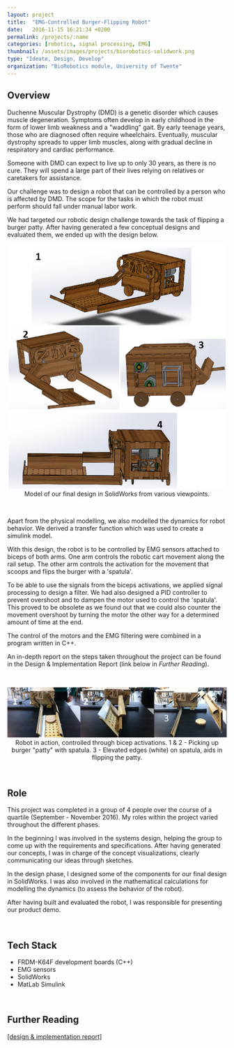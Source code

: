 ```yaml
---
layout: project
title:  "EMG-Controlled Burger-Flipping Robot"
date:   2016-11-15 16:21:34 +0200
permalink: /projects/:name
categories: [robotics, signal processing, EMG]
thumbnail: /assets/images/projects/biorobotics-solidwork.png
type: "Ideate, Design, Develop"
organization: "BioRobotics module, University of Twente"
---
```


## Overview

Duchenne Muscular Dystrophy (DMD) is a genetic disorder which causes muscle degeneration. Symptoms often develop in early childhood in the form of lower limb weakness and a "waddling" gait. By early teenage years, those who are diagnosed often require wheelchairs. Eventually, muscular dystrophy spreads to upper limb muscles, along with gradual decline in respiratory and cardiac performance. 

Someone with DMD can expect to live up to only 30 years, as there is no cure. They will spend a large part of their lives relying on relatives or caretakers for assistance.

Our challenge was to design a robot that can be controlled by a person who is affected by DMD. The scope for the tasks in which the robot must perform should fall under manual labor work.

We had targeted our robotic design challenge towards the task of flipping a burger patty. After having generated a few conceptual designs and evaluated them, we ended up with the design below.

<p align="center">
<img src="/assets/images/projects/biorobotics-solidwork.png" alt="SolidWork Models of Robot" title="SolidWork Models of Robot" width="500px" />
<br/>
Model of our final design in SolidWorks from various viewpoints.
</p>
<br/>

Apart from the physical modelling, we also modelled the dynamics for robot behavior. We derived a transfer function which was used to create a simulink model.

With this design, the robot is to be controlled by EMG sensors attached to biceps of both arms. One arm controls the robotic cart movement along the rail setup. The other arm controls the activation for the movement that scoops and flips the burger with a 'spatula'.

To be able to use the signals from the biceps activations, we applied signal processing to design a filter. We had also designed a PID controller to prevent overshoot and to dampen the motor used to control the 'spatula'. This proved to be obsolete as we found out that we could also counter the movement overshoot by turning the motor the other way for a determined amount of time at the end.

The control of the motors and the EMG filtering were combined in a program written in C++. 

An in-depth report on the steps taken throughout the project can be found in the Design & Implementation Report (link below in _Further Reading_).

<br/>

<p align="center">
<img src="/assets/images/projects/biorobotics-robotactions.png" alt="Images of robot in action" title="Robot in Action" width="1000px" />
<br/>
Robot in action, controlled through bicep activations. 1 & 2 - Picking up burger "patty" with spatula. 3 - Elevated edges (white) on spatula, aids in flipping the patty.
</p>

<br/>

## Role
This project was completed in a group of 4 people over the course of a quartile (September - November 2016). My roles within the project varied throughout the different phases. 

In the beginning I was involved in the systems design, helping the group to come up with the requirements and specifications. After having generated our concepts, I was in charge of the concept visualizations, clearly communicating our ideas through sketches.

In the design phase, I designed some of the components for our final design in SolidWorks. I was also involved in the mathematical calculations for modelling the dynamics (to assess the behavior of the robot).

After having built and evaluated the robot, I was responsible for presenting our product demo.

<br/>

## Tech Stack
 - FRDM-K64F development boards (C++)
 - EMG sensors
 - SolidWorks
 - MatLab Simulink

<br/>

## Further Reading

<a href='/assets/docs/BioRobotics-DesignImplementationReport.pdf' target="_blank">[design & implementation report]</a>
